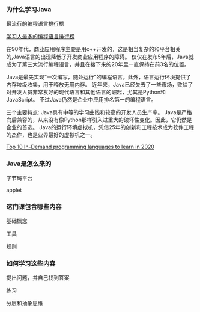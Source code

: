 ### 为什么学习Java

[最流行的编程语言排行榜](https://www.tiobe.com/tiobe-index/)

[学习人最多的编程语言排行榜](http://pypl.github.io/PYPL.html)

在90年代，商业应用程序主要是用c++开发的，这是相当复杂的和平台相关的,Java语言的出现降低了开发商业应用程序的障碍。
仅仅在发布5年后，Java就成为了第三大流行编程语言，并且在接下来的20年里一直保持在前3名的位置。

Java是最先实现“一次编写，随处运行”的编程语言。此外，语言运行环境提供了内存垃圾收集，用于释放无用内存。
近年来，Java已经失去了一些市场，败给了对开发人员非常友好的现代语言和其他语言的崛起，尤其是Python和JavaScript。
不过Java仍然是企业中应用排名第一的编程语言。

三个主要特点:
Java具有中等的学习曲线和较高的开发人员生产率。
Java是严格向后兼容的，从来没有像Python那样引入过重大的破坏性变化。因此，它仍然是企业的首选。
Java的运行环境虚拟机，凭借25年的创新和工程技术成为软件工程的杰作，也是业界最好的虚拟机之一。

[Top 10 In-Demand programming languages to learn in 2020](https://towardsdatascience.com/top-10-in-demand-programming-languages-to-learn-in-2020-4462eb7d8d3e)


### Java是怎么来的

字节码平台

applet

### 这门课包含哪些内容

基础概念

工具

规则

### 如何学习这些内容

提出问题，并自己找到答案

练习

分层和抽象思维

